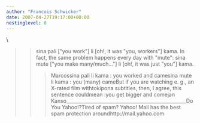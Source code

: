 ```yaml
---
author: "Francois Schwicker"
date: 2007-04-27T19:17:00+00:00
nestinglevel: 0
---
```

\
>> sina pali \["you work"\] li \[oh!, it was "you,
> workers"\] kama.
>> In fact, the same problem happens every day with
> "mute":
>> sina mute \["you make many/much..."\] li \[oh!, it was
> just "you"\] kama.
>>> Marcossina pali li kama : you worked and camesina mute li kama : you (many) cameBut if you are watching e. g., an X-rated film withtokipona subtitles, then, I agree, this sentence couldmean :you get bigger and comejan Kanso\_\_\_\_\_\_\_\_\_\_\_\_\_\_\_\_\_\_\_\_\_\_\_\_\_\_\_\_\_\_\_\_\_\_\_\_\_\_\_\_\_\_\_\_\_\_\_\_\_\_Do You Yahoo!?Tired of spam? Yahoo! Mail has the best spam protection aroundhttp://mail.yahoo.com